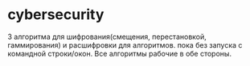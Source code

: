 # cybersecurity
3 алгоритма для шифрования(смещения, перестановкой, гаммирования) и расшифровки для алгоритмов. 
пока без запуска с командной строки/окон. Все алгоритмы рабочие в обе стороны.
